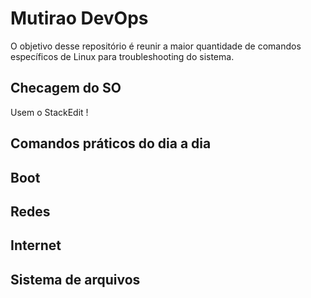 
# Mutirao DevOps

O objetivo desse repositório é reunir a maior quantidade de comandos específicos de Linux para troubleshooting do sistema.

## Checagem do SO

Usem o StackEdit !

## Comandos práticos do dia a dia

## Boot

## Redes

## Internet

## Sistema de arquivos
